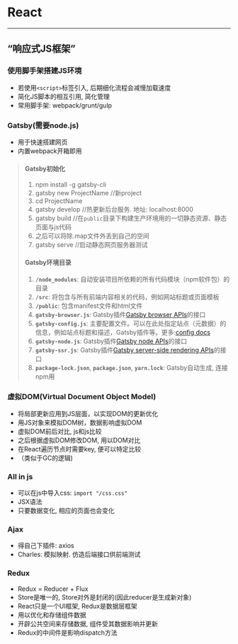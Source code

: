 # React
****
## “响应式JS框架”
### 使用脚手架搭建JS环境
+ 若使用`<script>`标签引入, 后期细化流程会减慢加载速度
+ 简化JS脚本的相互引用, 简化管理
+ 常用脚手架: webpack/grunt/gulp
### **Gatsby**(需要node.js)
+ 用于快速搭建网页
+ 内置webpack开箱即用
>#### Gatsby初始化
> 1. npm install -g gatsby-cli
> 2. gatsby new ProjectName //新project
> 3. cd ProjectName
> 4. gatsby develop //热更新后台服务. 地址: localhost:8000
> 5. gatsby build //在`public`目录下构建生产环境用的一切静态资源、静态页面与js代码
> 6. 之后可以将除.map文件外丢到自己的空间
> 7. gatsby serve //启动静态网页服务器测试
>#### Gatsby环境目录
> 1. **`/node_modules`**: 自动安装项目所依赖的所有代码模块（npm软件包）的目录
> 2. **`/src`**: 将包含与所有前端内容相关的代码，例如网站标题或页面模板
> 3. **`/public`**: 包含manifest文件和html文件
> 4. **`gatsby-browser.js`**: Gatsby插件[Gatsby browser APIs](https://www.gatsbyjs.org/docs/browser-apis/)的接口
> 5. **`gatsby-config.js`**: 主要配置文件。可以在此处指定站点（元数据）的信息，例如站点标题和描述，Gatsby插件等。更多:[config docs](https://www.gatsbyjs.org/docs/gatsby-config/)
> 6. **`gatsby-node.js`**: Gatsby插件[Gatsby node APIs](https://www.gatsbyjs.org/docs/node-apis/)的接口
> 7. **`gatsby-ssr.js`**: Gatsby插件[Gatsby server-side rendering APIs](https://www.gatsbyjs.org/docs/ssr-apis/)的接口
> 8. **`package-lock.json`**, **`package.json`**, **`yarn.lock`**: Gatsby自动生成, 连接npm用
### 虚拟DOM(Virtual Document Object Model) 
+ 将局部更新应用到JS层面，以实现DOM的更新优化
+ 用JS对象来模拟DOM树，数据影响虚拟DOM
+ 虚拟DOM前后对比, js和js比较
+ 之后根据虚拟DOM修改DOM, 用以DOM对比
+ 在React遍历节点时需要key, 便可以特定比较      
+ （类似于GC的逻辑)
### All in js
+ 可以在js中导入css: `import "/css.css"`
+ JSX语法
+ 只要数据变化, 相应的页面也会变化
### Ajax
+ 得自己下插件: axios
+ Charles: 模拟映射. 仿造后端接口供前端测试
### Redux
+ Redux = Reducer + Flux
+ Store是唯一的, Store对外是封闭的(因此reducer是生成新对象)
+ React只是一个UI框架, Redux是数据层框架
+ 用以优化和存储组件数据
+ 开辟公共空间来存储数据, 组件受其数据影响并更新
+ Redux的中间件是影响dispatch方法